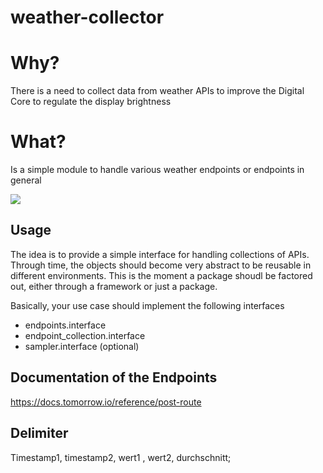 # weather-collector

# Why?

There is a need to collect data from weather APIs to improve the Digital Core to regulate the display brightness

# What?

Is a simple module to handle various weather endpoints or endpoints in general

![](Endpoints.png)

## Usage

The idea is to provide a simple interface for handling collections of APIs. Through time, the objects should become
very abstract to be reusable in different environments. This is the moment a package shoudl be factored out, either
through a framework or just a package.

Basically, your use case should implement the following interfaces

* endpoints.interface
* endpoint_collection.interface
* sampler.interface (optional)

## Documentation of the Endpoints

<https://docs.tomorrow.io/reference/post-route>

## Delimiter

Timestamp1, timestamp2, wert1 , wert2, durchschnitt;
